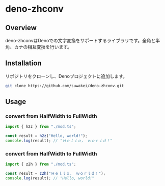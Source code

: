 # deno-zhconv


## Overview
deno-zhconvはDenoでの文字変換をサポートするライブラリです。全角と半角、カナの相互変換を行います。

## Installation

リポジトリをクローンし、Denoプロジェクトに追加します。

```sh
git clone https://github.com/suwakei/deno-zhconv.git
```


## Usage

### convert from HalfWidth to FullWidth

```typescript
import { h2z } from "./mod.ts";

const result = h2z("Hello, world!");
console.log(result); // "Ｈｅｌｌｏ， ｗｏｒｌｄ！"
```

### convert from HalfWidth to FullWidth

```typescript
import { z2h } from "./mod.ts";

const result = z2h("Ｈｅｌｌｏ， ｗｏｒｌｄ！");
console.log(result); // "Hello, world!"
```
